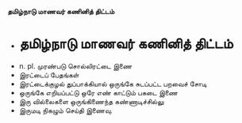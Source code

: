 **தமிழ்நாடு மாணவர் கணினித் திட்டம்**
- # தமிழ்நாடு மாணவர் கணினித் திட்டம்
- n. pl. முரண்படு சொல்லிரட்டை இணை
- இரட்டைப் பேதங்கள்
- இரட்டைக்குழல் துப்பாக்கியால் ஒருங்கே சுடப்பட்ட பறவைச் சோடி
- ஒருங்கே எறியப்பட்டு ஒரே எண் காட்டும் பகடை இணை
- இரு வில்லைகளை ஒருங்கிணைந்த கண்ணாடிச்சில்லு
- இருமடி நிகழும் செய்தி இணைவு.


